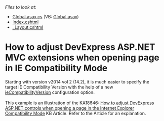 <!-- default file list -->
*Files to look at*:

* [Global.asax.cs](./CS/MvcGridView_example/Global.asax.cs) (VB: [Global.asax](./VB/MvcGridView_example/Global.asax))
* [Index.cshtml](./CS/MvcGridView_example/Views/Home/Index.cshtml)
* [_Layout.cshtml](./CS/MvcGridView_example/Views/Shared/_Layout.cshtml)
<!-- default file list end -->
# How to adjust DevExpress ASP.NET MVC extensions when opening page in IE Compatibility Mode


<p>Starting with version v2014 vol 2 (14.2), it is much easier to specify the target IE Compatibility Version with the help of a new <a href="https://documentation.devexpress.com/#AspNet/CustomDocument17771">ieCompatibilityVersion</a> configuration option.<br /><br />This example is an illustration of the KA18646: <a href="https://www.devexpress.com/Support/Center/p/KA18646">How to adjust DevExpress ASP.NET controls when opening a page in the Internet Explorer Compatibility Mode</a> KB Article. Refer to the Article for an explanation.</p>

<br/>


